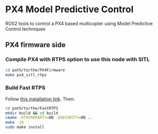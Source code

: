 # PX4 Model Predictive Control
ROS2 tools to control a PX4 based multicopter using Model Predictive Control techniques

## PX4 firmware side

### Compile PX4 with RTPS option to use this node with SITL
``` bash
cd path/to/the/PX4Firmware
make px4_sitl_rtps
```
### Build Fast RTPS
Follow [this installation link](https://dev.px4.io/master/en/setup/fast-rtps-installation.html). Then:
```bash
cd path/to/the/FastRTPS
mkdir build && cd build
cmake -DTHIRDPARTY=ON -DSECURITY=ON ..
make -j6
sudo make install
```

